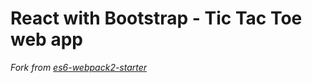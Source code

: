 # React with Bootstrap - Tic Tac Toe web app


*Fork from [es6-webpack2-starter](https://github.com/micooz/es6-webpack2-starter)*
